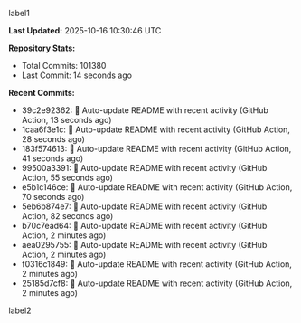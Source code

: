 
label1 
<!-- ACTIVITY_START -->
**Last Updated:** 2025-10-16 10:30:46 UTC

**Repository Stats:**
- Total Commits: 101380
- Last Commit: 14 seconds ago

**Recent Commits:**
- 39c2e92362: 🤖 Auto-update README with recent activity (GitHub Action, 13 seconds ago)
- 1caa6f3e1c: 🤖 Auto-update README with recent activity (GitHub Action, 28 seconds ago)
- 183f574613: 🤖 Auto-update README with recent activity (GitHub Action, 41 seconds ago)
- 99500a3391: 🤖 Auto-update README with recent activity (GitHub Action, 55 seconds ago)
- e5b1c146ce: 🤖 Auto-update README with recent activity (GitHub Action, 70 seconds ago)
- 5eb6b874e7: 🤖 Auto-update README with recent activity (GitHub Action, 82 seconds ago)
- b70c7ead64: 🤖 Auto-update README with recent activity (GitHub Action, 2 minutes ago)
- aea0295755: 🤖 Auto-update README with recent activity (GitHub Action, 2 minutes ago)
- f0316c1849: 🤖 Auto-update README with recent activity (GitHub Action, 2 minutes ago)
- 25185d7cf8: 🤖 Auto-update README with recent activity (GitHub Action, 2 minutes ago)
<!-- ACTIVITY_END -->

label2
